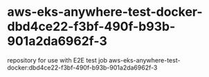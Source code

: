 # aws-eks-anywhere-test-docker-dbd4ce22-f3bf-490f-b93b-901a2da6962f-3
repository for use with E2E test job aws-eks-anywhere-test-docker:dbd4ce22-f3bf-490f-b93b-901a2da6962f-3
